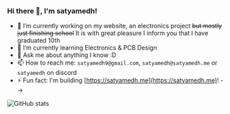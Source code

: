 ### Hi there 👋, I'm satyamedh!

- 🔭 I’m currently working on my website, an electronics project ~~but mostly just finishing school~~ It is with great pleasure I inform you that I have graduated 10th
- 🌱 I’m currently learning Electronics & PCB Design
- 💬 Ask me about anything I know :D
- 📫 How to reach me: `satyamedh9@gmail.com`, `satyamedh@satyamedh.me` or `satyamedh` on discord
- ⚡ Fun fact: I'm building [https://satyamedh.me](https://satyamedh.me)!
-->


![GitHub stats](https://github-readme-stats.vercel.app/api?username=satyamedh&show_icons=true&theme=highcontrast)

